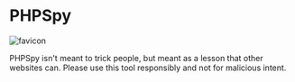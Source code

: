 <h1>PHPSpy</h1>

![favicon](https://github.com/crazystuffofficial/PHPSpy/assets/125907466/f12a3c06-490b-4029-8777-5af0154875fe)


<p>PHPSpy isn't meant to trick people, but meant as a lesson that other websites can. Please use this tool responsibly and not for malicious intent.</p>
